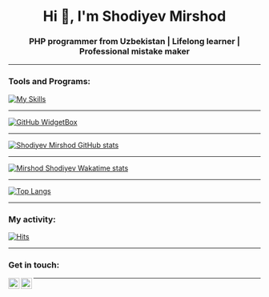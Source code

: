 <h1 align="center">Hi 👋, I'm Shodiyev Mirshod</h1>
<h3 align="center">PHP programmer from Uzbekistan | Lifelong learner | Professional mistake maker</h3>

---

### Tools and Programs:
[![My Skills](https://skillicons.dev/icons?i=php,python,c,mysql,linux,bash,git,github,html,css,bootstrap,vscode,postman)](https://github.com/Shodiyevm)

---

[![GitHub WidgetBox](https://github-widgetbox.vercel.app/api/profile?username=Shodiyevm&data=followers,repositories,stars,commits&theme=dark)](https://github.com/Shodiyevm)

---

[![Shodiyev Mirshod GitHub stats](https://github-readme-stats.vercel.app/api?username=Shodiyevm&count_private=true&show_icons=true&theme=react)](#)

---

[![Mirshod Shodiyev Wakatime stats](https://github-readme-stats.vercel.app/api/wakatime?username=Shodiyevm&layout=compact&theme=react)](https://wakatime.com/@Shodiyevm)

---

[![Top Langs](https://github-readme-stats.vercel.app/api/top-langs/?username=Shodiyevm&layout=compact&theme=react&langs_count=20)](#)

---

### My activity:
[![Hits](https://hits.sh/github.com/AminovJamshid.svg)](https://hits.sh/github.com/AminovJamshid/)

---

### Get in touch:

[<img align="left" alt="telegram | Telegram" width="22px" src="https://cdn.jsdelivr.net/npm/simple-icons@3.13.0/icons/telegram.svg" />](https://t.me/Shodiyevm)
[<img align="left" alt="gmail | Gmail" width="22px" src="https://cdn.jsdelivr.net/npm/simple-icons@3.13.0/icons/gmail.svg" />](mailto:your-email@gmail.com)

---

